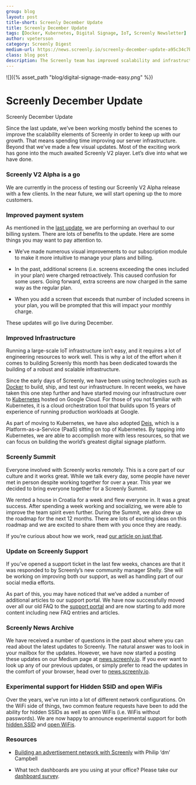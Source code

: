 ```yaml
---
group: blog
layout: post
title-short: Screenly December Update
title: Screenly December Update
tags: [Docker, Kubernetes, Digital Signage, IoT, Screenly Newsletter]
author: vpetersson
category: Screenly Digest
medium-url: https://news.screenly.io/screenly-december-update-a95c34c7b6a2
class: blog post
description: The Screenly team has improved scalability and infrastructure of our digital signage platform. From deciding to release Screenly V2 player Alpha soon to planning out the year ahead, the team has much to anticipate.
---
```


![]({% asset_path "blog/digital-signage-made-easy.png" %})

# Screenly December Update

Screenly December Update

Since the last update, we’ve been working mostly behind the scenes to improve the scalability elements of Screenly in order to keep up with our growth. That means spending time improving our server infrastructure. Beyond that we’ve made a few visual updates. Most of the exciting work has gone into the much awaited Screenly V2 player. Let’s dive into what we have done.

### Screenly V2 Alpha is a go

We are currently in the process of testing our Screenly V2 Alpha release with a few clients. In the near future, we will start opening up the to more customers.

### Improved payment system

As mentioned in the [last update](https://news.screenly.io/screenly-september-update-47bbade56ec1), we are performing an overhaul to our billing system. There are lots of benefits to the update. Here are some things you may want to pay attention to.

* We’ve made numerous visual improvements to our subscription module to make it more intuitive to manage your plans and billing.

* In the past, additional screens (i.e. screens exceeding the ones included in your plan) were charged retroactively. This caused confusion for some users. Going forward, extra screens are now charged in the same way as the regular plan.

* When you add a screen that exceeds that number of included screens in your plan, you will be prompted that this will impact your monthly charge.

These updates will go live during December.

### Improved Infrastructure

Running a large-scale IoT infrastructure isn’t easy, and it requires a lot of engineering resources to work well. This is why a lot of the effort when it comes to building Screenly this month has been dedicated towards the building of a robust and scalable infrastructure.

Since the early days of Screenly, we have been using technologies such as [Docker](https://www.docker.com/) to build, ship, and test our infrastructure. In recent weeks, we have taken this one step further and have started moving our infrastructure over to [Kubernetes](http://kubernetes.io/) hosted on Google Cloud. For those of you not familiar with Kubernetes, it is a cloud orchestration tool that builds upon 15 years of experience of running production workloads at Google.

As part of moving to Kubernetes, we have also adopted [Deis](https://deis.com/), which is a Platform-as-a-Service (PaaS) sitting on top of Kubernetes. By tapping into Kubernetes, we are able to accomplish more with less resources, so that we can focus on building the world’s greatest digital signage platform.

### Screenly Summit

Everyone involved with Screenly works remotely. This is a core part of our culture and it works great. While we talk every day, some people have never met in person despite working together for over a year. This year we decided to bring everyone together for a Screenly Summit.

We rented a house in Croatia for a week and flew everyone in. It was a great success. After spending a week working and socializing, we were able to improve the team spirit even further. During the Summit, we also drew up the roadmap for the next 12 months. There are lots of exciting ideas on this roadmap and we are excited to share them with you once they are ready.

If you’re curious about how we work, read [our article on just that](https://news.screenly.io/how-we-work-at-screenly-8aac8c404327?source=collection_home---4------2----------).

### Update on Screenly Support

If you’ve opened a support ticket in the last few weeks, chances are that it was responded to by Screenly’s new community manager Shelly. She will be working on improving both our support, as well as handling part of our social media efforts.

As part of this, you may have noticed that we’ve added a number of additional articles to our support portal. We have now successfully moved over all our old FAQ to the [support portal](https://support.screenly.io/) and are now starting to add more content including new FAQ entries and articles.

### Screenly News Archive

We have received a number of questions in the past about where you can read about the latest updates to Screenly. The natural answer was to look in your mailbox for the updates. However, we have now started a posting these updates on our Medium page at [news.screenly.io](https://news.screenly.io). If you ever want to look up any of our previous updates, or simply prefer to read the updates in the comfort of your browser, head over to [news.screenly.io](https://news.screenly.io/).

### Experimental support for Hidden SSID and open WiFis

Over the years, we’ve run into a lot of different network configurations. On the WiFi side of things, two common feature requests have been to add the ability for hidden SSIDs as well as open WiFis (i.e. WiFis without passwords). We are now happy to announce experimental support for both [hidden SSID](https://support.screenly.io/hc/en-us/articles/218364983-Can-I-connect-to-a-hidden-SSID-WiFi-Access-Point-) and [open WiFis](https://support.screenly.io/hc/en-us/articles/218052563-How-do-I-configure-WiFi-for-an-open-network-).

### Resources

* [Building an advertisement network with Screenly](https://www.skillshare.com/classes/business/building-an-advertising-network-with-screenly/564268496) with Philip ‘dm’ Campbell

* What tech dashboards are you using at your office? Please take our [dashboard survey](https://docs.google.com/forms/d/e/1FAIpQLSfzS9nmIo-piVCvExn1A9jo8J3CrO79ZQas3gxL4tPC7bmcNA/viewform).
